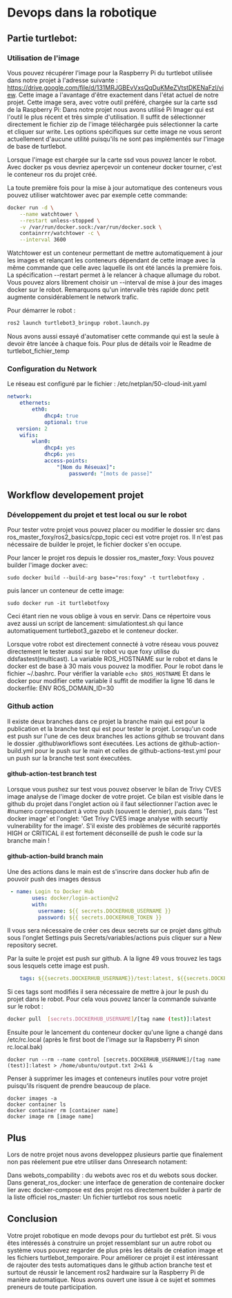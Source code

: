 # Devops dans la robotique


## Partie turtlebot:

###  Utilisation de l'image

Vous pouvez récupérer l'image pour la Raspberry Pi du turtlebot utilisée dans notre projet
à l'adresse suivante :  https://drive.google.com/file/d/131MRJGBEvVxsQqDuKMeZVtstDKENaFzl/view.
Cette image a l'avantage d'être exactement dans l'état actuel de notre projet.
Cette image sera, avec votre outil préféré, chargée sur la carte ssd de la Raspberry Pi:
Dans notre projet nous avons utilisé Pi Imager qui est l'outil le plus récent et très simple d'utilisation.
Il suffit de sélectionner directement le fichier zip de l'image téléchargée puis sélectionner la carte et cliquer sur write.
Les options spécifiques sur cette image ne vous seront actuellement d'aucune utilité puisqu'ils ne sont pas implémentés sur l'image de base de turtlebot.

Lorsque l'image est chargée sur la carte ssd vous pouvez lancer le robot.
Avec docker ps vous devriez aperçevoir un conteneur docker tourner, c'est le conteneur ros du projet créé.

La toute première fois pour la mise à jour automatique des conteneurs vous pouvez utiliser watchtower avec par exemple cette commande:
```BASH
docker run -d \
    --name watchtower \
    --restart unless-stopped \
    -v /var/run/docker.sock:/var/run/docker.sock \
    containrrr/watchtower -c \
    --interval 3600
```

Watchtower est un conteneur permettant de mettre automatiquement à jour les images et relançant les conteneurs dépendant de cette image avec la même commande que celle avec laquelle ils ont été lancés la première fois. 
La spécification --restart permet à le relancer à chaque allumage du robot.
Vous pouvez alors librement choisir un --interval de mise à jour des images docker sur le robot.
Remarquons qu'un intervalle très rapide donc petit augmente considérablement le network trafic.

Pour démarrer le robot :
```BASH
ros2 launch turtlebot3_bringup robot.launch.py
```
Nous avons aussi essayé d'automatiser cette commande qui est la seule à devoir être lancée à chaque fois.
Pour plus de détails voir le Readme de turtlebot_fichier_temp

### Configuration du Network
 
Le réseau est configuré par le fichier :
/etc/netplan/50-cloud-init.yaml
```yaml
network:
    ethernets:
        eth0:
            dhcp4: true
            optional: true
   version: 2
    wifis:
        wlan0:
            dhcp4: yes
            dhcp6: yes
            access-points:
                "[Nom du Réseuax]":
                    password: "[mots de passe]"
```

## Workflow developement projet

### Développement du projet et test local ou sur le robot

Pour tester votre projet vous pouvez placer ou modifier le dossier src dans ros_master_foxy/ros2_basics/cpp_topic ceci est votre projet ros.
Il n'est pas nécessaire de builder le projet, le fichier docker s'en occupe.

Pour lancer le projet ros depuis le dossier ros_master_foxy: 
Vous pouvez builder l'image docker avec:
```
sudo docker build --build-arg base="ros:foxy" -t turtlebotfoxy . 
```
puis lancer un conteneur de cette image:
```
sudo docker run -it turtlebotfoxy
```
Ceci étant rien ne vous oblige à vous en servir.
Dans ce répertoire vous avez aussi un script de lancement:
simulationtest.sh qui lance automatiquement turtlebot3_gazebo et le conteneur docker.

Lorsque votre robot est directement connecté à votre réseau vous pouvez directement le tester aussi sur le robot vu que foxy utilise du ddsfastest(multicast).
La variable ROS_HOSTNAME sur le robot et dans le docker est de base à 30 mais vous pouvez la modifier.
Pour le robot dans le fichier ~/.bashrc.
Pour vérifier la variable ```echo $ROS_HOSTNAME```
Et dans le docker pour modifier cette variable il suffit de modifier la ligne 16 dans le dockerfile: ENV ROS_DOMAIN_ID=30

### Github action

Il existe deux branches dans ce projet la branche main qui est pour la publication et la branche test qui est pour tester le projet. Lorsqu'un code est push sur l'une de ces deux branches les actions github se trouvant dans le dossier .github\workflows sont éxecutées.
Les actions de github-action-build.yml pour le push sur le main et
celles de github-actions-test.yml pour un push sur la branche test sont éxecutées.

#### github-action-test branch test

Lorsque vous pushez sur test vous pouvez observer le bilan de Trivy CVES image analyse de l'image docker de votre projet.
Ce bilan est visible dans le github du projet dans l'onglet action où il faut sélectionner l'action avec le #numero correspondant à votre push (souvent le dernier),
puis dans 'Test docker image' et l'onglet: 'Get Trivy CVES image analyse with securtiy vulnerability for the image'.
S'il existe des problèmes de sécurité rapportés HIGH or CRITICAL il est fortement déconseillé de push le code sur la branche main !

#### github-action-build branch main

Une des actions dans le main est de s'inscrire dans docker hub afin de pouvoir push des images dessus
```yaml
 - name: Login to Docker Hub
        uses: docker/login-action@v2
        with:
          username: ${{ secrets.DOCKERHUB_USERNAME }}
          password: ${{ secrets.DOCKERHUB_TOKEN }}
```
Il vous sera nécessaire de créer ces deux secrets sur ce projet dans github
sous l'onglet Settings puis Secrets/variables/actions puis cliquer sur a New repository secret.

Par la suite le projet est push sur github.
A la ligne 49 vous trouvez les tags sous lesquels cette image est push.

```yaml
    tags: ${{secrets.DOCKERHUB_USERNAME}}/test:latest, ${{secrets.DOCKERHUB_USERNAME}}/test:${{github.run_number}}
```

Si ces tags sont modifiés il sera nécessaire de mettre à jour le push du projet dans le robot. Pour cela vous pouvez lancer la commande suivante sur le robot :
```BASH
docker pull  [secrets.DOCKERHUB_USERNAME]/[tag name (test)]:latest
```
Ensuite pour le lancement du conteneur docker qu'une ligne a changé dans /etc/rc.local (après le first boot de l'image sur la Rapsberry Pi sinon rc.local.bak)
```
docker run --rm --name control [secrets.DOCKERHUB_USERNAME]/[tag name (test)]:latest > /home/ubuntu/output.txt 2>&1 &
```
Penser à supprimer les images et conteneurs inutiles pour votre projet puisqu'ils risquent de prendre beaucoup de place.
```
docker images -a
docker container ls
docker container rm [container name]
docker image rm [image name]
```

## Plus
Lors de notre projet nous avons developpez plusieurs partie que finalement non pas réelement pue etre utiliser dans Onresearch notament:

Dans webots_compability : du webots avec ros et du webots sous docker.
Dans generat_ros_docker: une interface de generation de contenaire docker lier avec docker-compose est des projet ros directement builder à partir de la liste officiel
ros_master: Un fichier turtlebot ros sous noetic


## Conclusion

Votre projet robotique en mode devops pour du turtlebot est prêt.
Si vous êtes intéressés à construire un projet ressemblant sur un autre robot ou système vous pouvez regarder de plus près les détails de création image et les fichiers turtlebot_temporaire.
Pour améliorer ce projet il est intéressant de rajouter des tests automatiques dans le github action branche test et surtout de réussir le lancement ros2 hardwaire sur la Raspberry Pi de manière automatique. Nous avons ouvert une issue à ce sujet et sommes preneurs de toute participation.